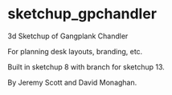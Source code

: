 sketchup_gpchandler
===================

3d Sketchup of Gangplank Chandler

For planning desk layouts, branding, etc.

Built in sketchup 8 with branch for sketchup 13.

By Jeremy Scott and David Monaghan.
